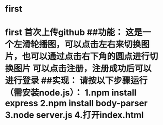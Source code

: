 # first
# first 首次上传github ##功能： 这是一个左滑轮播图，可以点击左右来切换图片，也可以通过点击右下角的圆点进行切换图片 可以点击注册，注册成功后可以进行登录 ##实现： 请按以下步骤运行（需安装node.js）： 1.npm install express 2.npm install body-parser 3.node server.js 4.打开index.html
